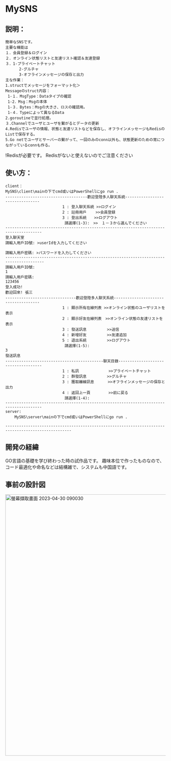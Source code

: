 # MySNS
## 説明：
    簡単なSNSです。
    主要な機能は
    １．会員登録＆ログイン
    ２．オンライン状態リストと友達リスト確認＆友達登録
    ３．1-プライベートチャット
          2-グルチャ
          3-オフラインメッセージの保存と出力
    主な作業：
    1.structでメッセージをフォーマット化＞ 
    Messageのstruct内容：
     1-１．MsgType：Dataタイプの確認
     1-2．Msg：Msgの本体
     1-３．Bytes：Msgの大きさ、ロスの確認用。
     1-４．Typeによって異なるData   
    2.goroutineで並行処理。
    ３.Channelでユーザとユーザを繋がるとデータの更新
    4.Redisでユーザの情報、状態と友達リストなどを保存し、オフラインメッセージもRedisのListで保存する。
    5.Go netでユーザとサーバーの繋がって、一回のみのconn以外も、状態更新のための常につながっているconnも作る。
    
!Redisが必要です。
    Redisがないと使えないのでご注意ください
## 使い方：
    client：
    MySNS\client\mainの下でcmd或いはPowerShellにgo run .
    ------------------------------------歡迎登陸多人聊天系統--------------------------------
                             1 : 登入聊天系統 >>ログイン
                             2 : 註冊用戶    >>会員登録
                             3 : 登出系統　　>>ログアウト
                              請選擇(1-3):　>>　１－３から選んでください
    --------------------------------------------------------------------------------------
    登入聊天室
    請輸入用戶ID號: >userIdを入力してください

    請輸入用戶密碼: >パスワードを入力してください
    ---------------------------------------------------------------------------------------
    請輸入用戶ID號:
    1
    請輸入用戶密碼:
    123456
    登入成功!
    歡迎回來! 張三
    -------------------------------歡迎登陸多人聊天系統-------------------------------------
                             1 : 顯示所有在線列表 >>オンライン状態のユーザリストを表示
                             2 : 顯示好友在線列表　>>オンライン状態の友達リストを表示
                             3 : 發送訊息         >>送信
                             4 : 新增好友         >>友達追加
                             5 : 退出系統         >>ログアウト
                              請選擇(1-5):
    3
    發送訊息
    -------------------------------------------聊天目錄------------------------------------
                             1 : 私訊             >>プライベートチャット
                             2 : 群發訊息         >>グルチャ
                             3 : 獲取離線訊息      >>オフラインメッセージの保存と出力
                             4 : 返回上一頁        >>前に戻る
                              請選擇(1-4):
    --------------------------------------------------------------------------------------
    server:
        MySNS\server\mainの下でcmd或いはPowerShellにgo run .
    
    ---------------------------------------------------------------------------------------------------

## 開発の経緯
GO言語の基礎を学び終わった時の試作品です。
趣味本位で作ったものなので、コード最適化や命名などは結構雑で、システムも中国語です。

## 事前の設計図
<img width="818" alt="螢幕擷取畫面 2023-04-30 090030" src="https://user-images.githubusercontent.com/105122594/235328933-4d9db97b-7640-438b-ae10-090c7f93a4dd.png">
